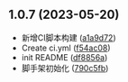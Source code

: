 ## 1.0.7 (2023-05-20)


* 新增CI脚本构建 ([a1a9d72](https://github.com/UzumakiHan/mfex-project/commit/a1a9d72))
* Create ci.yml ([f54ac08](https://github.com/UzumakiHan/mfex-project/commit/f54ac08))
* init README ([df8856a](https://github.com/UzumakiHan/mfex-project/commit/df8856a))
* 脚手架初始化 ([790c5fb](https://github.com/UzumakiHan/mfex-project/commit/790c5fb))



